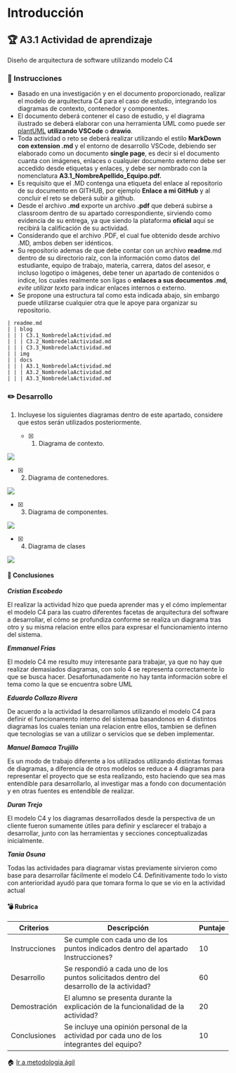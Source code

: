 # Introducción

## :trophy: A3.1 Actividad de aprendizaje

Diseño de arquitectura de software utilizando modelo C4

### :blue_book: Instrucciones

- Basado en una investigación y en el documento proporcionado, realizar el modelo de arquitectura C4 para el caso de estudio, integrando los diagramas de contexto, contenedor y componentes.
- El documento deberá contener el caso de estudio, y el diagrama ilustrado se deberá elaborar con una herramienta UML como puede ser [plantUML](https://github.com/LeonardoEnriquez/plantuml-1) **utilizando VSCode** o **drawio**.
- Toda actividad o reto se deberá realizar utilizando el estilo **MarkDown con extension .md** y el entorno de desarrollo VSCode, debiendo ser elaborado como un documento **single page**, es decir si el documento cuanta con imágenes, enlaces o cualquier documento externo debe ser accedido desde etiquetas y enlaces, y debe ser nombrado con la nomenclatura **A3.1_NombreApellido_Equipo.pdf.**
- Es requisito que el .MD contenga una etiqueta del enlace al repositorio de su documento en GITHUB, por ejemplo **Enlace a mi GitHub** y al concluir el reto se deberá subir a github.
- Desde el archivo **.md** exporte un archivo **.pdf** que deberá subirse a classroom dentro de su apartado correspondiente, sirviendo como evidencia de su entrega, ya que siendo la plataforma **oficial** aquí se recibirá la calificación de su actividad.
- Considerando que el archivo .PDF, el cual fue obtenido desde archivo .MD, ambos deben ser idénticos.
- Su repositorio ademas de que debe contar con un archivo **readme**.md dentro de su directorio raíz, con la información como datos del estudiante, equipo de trabajo, materia, carrera, datos del asesor, e incluso logotipo o imágenes, debe tener un apartado de contenidos o indice, los cuales realmente son ligas o **enlaces a sus documentos .md**, _evite utilizar texto_ para indicar enlaces internos o externo.
- Se propone una estructura tal como esta indicada abajo, sin embargo puede utilizarse cualquier otra que le apoye para organizar su repositorio.

``` 
| readme.md
| | blog
| | | C3.1_NombredelaActividad.md
| | | C3.2_NombredelaActividad.md
| | | C3.3_NombredelaActividad.md
| | img
| | docs
| | | A3.1_NombredelaActividad.md
| | | A3.2_NombredelaActividad.md
| | | A3.3_NombredelaActividad.md
```

### :pencil2: Desarrollo

1. Incluyese los siguientes diagramas dentro de este apartado, considere que estos serán utilizados posteriormente.


   - [x] 1. Diagrama de contexto.

![](../img/A3_1_DeContexto.png)

   - [x] 2. Diagrama de contenedores.

![](../img/A3_1_Contenedor.png) 

   - [x] 3. Diagrama de componentes.
  
![](../img/A3_1_C4_Diagrama_de_componentes.png) 

   - [x] 4. Diagrama de clases

![](../img/C4.Clases.drawio.png) 


#### :book: Conclusiones

***Cristian Escobedo***

El realizar la actividad hizo que pueda aprender mas y el cómo implementar el modelo C4 para las cuatro diferentes facetas de arquitectura del software a desarrollar, el cómo se profundiza conforme se realiza un diagrama tras otro y su misma relacion entre ellos para expresar el funcionamiento interno del sistema. 

***Emmanuel Frias***

El modelo C4 me resulto muy interesante para trabajar, ya que no hay que realizar demasiados diagramas, con solo 4 se representa correctamente lo que se busca hacer. Desafortunadamente no hay tanta información sobre el tema como la que se encuentra sobre UML

***Eduardo Collazo Rivera*** 

De acuerdo a la actividad la desarrollamos utilizando el modelo C4 para definir el funcionamento interno del sistemaa basandonos en 4 distintos diagramas los cuales tenian una relacion entre ellos, tambien se definen que tecnologias se van a utilizar o  servicios que se deben implementar.

***Manuel Bamaca Trujillo*** 

Es un modo de trabajo diferente a los utilizados utilizando distintas formas de diagramas, a diferencia de otros modelos se reduce a 4 diagramas para representar el proyecto que se esta realizando, esto haciendo que sea mas entendible para desarrollarlo, al investigar mas a fondo con documentación y en otras fuentes es entendible de realizar.

***Duran Trejo***

El modelo C4 y los diagramas desarrollados desde la perspectiva de un cliente fueron sumamente útiles para definir y esclarecer el trabajo a desarrollar, junto con las herramientas y secciones conceptualizadas inicialmente.

***Tania Osuna***

Todas las actividades para diagramar vistas previamente sirvieron como base para desarrollar fácilmente el modelo C4. Definitivamente todo lo visto con anterioridad ayudó para que tomara forma lo que se vio en la actividad actual

#### :bomb: Rubrica

| Criterios     | Descripción                                                                                  | Puntaje |
| ------------- | -------------------------------------------------------------------------------------------- | ------- |
| Instrucciones | Se cumple con cada uno de los puntos indicados dentro del apartado Instrucciones?            | 10      |  | 5 |
| Desarrollo    | Se respondió a cada uno de los puntos solicitados dentro del desarrollo de la actividad?     | 60      |
| Demostración  | El alumno se presenta durante la explicación de la funcionalidad de la actividad?            | 20      |
| Conclusiones  | Se incluye una opinión personal de la actividad  por cada uno de los integrantes del equipo? | 10      |

:house: [Ir a metodología ágil](../docs/D3.0_MetodologiaAgil.md)